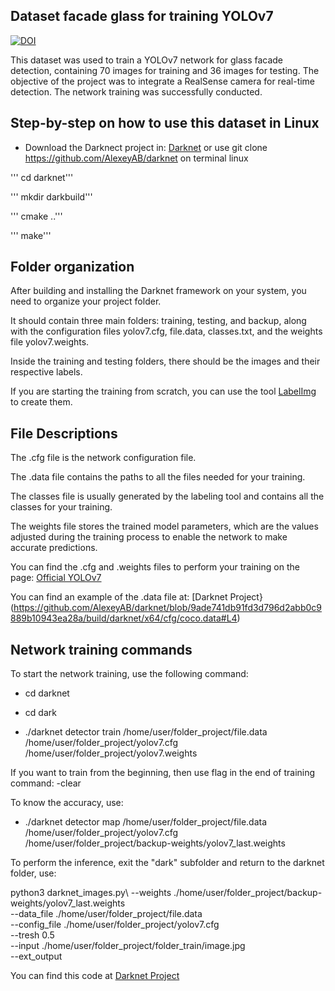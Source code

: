 ## Dataset facade glass for training YOLOv7

[![DOI](https://zenodo.org/badge/934472178.svg)](https://doi.org/10.5281/zenodo.14910653)

This dataset was used to train a YOLOv7 network for glass facade detection, containing 70 images for training and 36 images for testing. The objective of the project was to integrate a RealSense camera for real-time detection. The network training was successfully conducted.

## Step-by-step on how to use this dataset in Linux

- Download the Darknect project in:  [Darknet](https://github.com/AlexeyAB/darknet) or use git clone https://github.com/AlexeyAB/darknet on terminal linux

''' cd darknet'''

''' mkdir darkbuild'''

''' cmake ..'''

''' make'''

## Folder organization

After building and installing the Darknet framework on your system, you need to organize your project folder.

It should contain three main folders: training, testing, and backup, along with the configuration files yolov7.cfg, file.data, classes.txt, and the weights file yolov7.weights.

Inside the training and testing folders, there should be the images and their respective labels.

If you are starting the training from scratch, you can use the tool [LabelImg](https://github.com/HumanSignal/labelImg.git) to create them.


## File Descriptions

The .cfg file is the network configuration file.

The .data file contains the paths to all the files needed for your training.

The classes file is usually generated by the labeling tool and contains all the classes for your training.

The weights file stores the trained model parameters, which are the values adjusted during the training process to enable the network to make accurate predictions.

You can find the .cfg and .weights files to perform your training on the page: [Official YOLOv7](https://github.com/pjreddie/darknet/issues/2557)

You can find an example of the .data file at: [Darknet Project}(https://github.com/AlexeyAB/darknet/blob/9ade741db91fd3d796d2abb0c9889b10943ea28a/build/darknet/x64/cfg/coco.data#L4)

## Network training commands

To start the network training, use the following command:

- cd darknet

- cd dark

- ./darknet detector train /home/user/folder_project/file.data /home/user/folder_project/yolov7.cfg /home/user/folder_project/yolov7.weights

If you want to train from the beginning, then use flag in the end of training command: -clear 

To know the accuracy, use:

- ./darknet detector map /home/user/folder_project/file.data /home/user/folder_project/yolov7.cfg /home/user/folder_project/backup-weights/yolov7_last.weights

To perform the inference, exit the "dark" subfolder and return to the darknet folder, use:

python3 darknet_images.py\ 
--weights ./home/user/folder_project/backup-weights/yolov7_last.weights\
--data_file ./home/user/folder_project/file.data\
--config_file ./home/user/folder_project/yolov7.cfg\
--tresh 0.5\
--input ./home/user/folder_project/folder_train/image.jpg\
--ext_output

You can find this code at [Darknet Project](https://github.com/AlexeyAB/darknet/blob/9ade741db91fd3d796d2abb0c9889b10943ea28a/darknet_images.py#L85)

